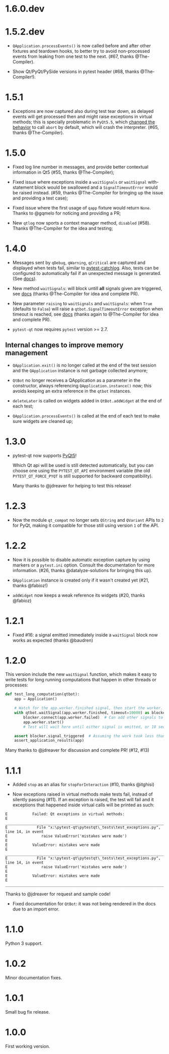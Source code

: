 # 1.6.0.dev #

# 1.5.2.dev #

- `QApplication.processEvents()` is now called before and after other fixtures
  and teardown hooks, to better try to avoid non-processed events from leaking 
  from one test to the next. (#67, thanks @The-Compiler). 

- Show Qt/PyQt/PySide versions in pytest header (#68, thanks @The-Compiler!).


# 1.5.1 #

- Exceptions are now captured also during test tear down, as delayed events will 
  get processed then and might raise exceptions in virtual methods; 
  this is specially problematic in `PyQt5.5`, which 
  [changed the behavior](http://pyqt.sourceforge.net/Docs/PyQt5/incompatibilities.html#pyqt-v5-5) 
  to call `abort` by default, which will crash the interpreter. 
  (#65, thanks @The-Compiler).

# 1.5.0 #

- Fixed log line number in messages, and provide better contextual information 
  in Qt5 (#55, thanks @The-Compiler);
  
- Fixed issue where exceptions inside a `waitSignals` or `waitSignal` 
  with-statement block would be swallowed and a `SignalTimeoutError` would be 
  raised instead. (#59, thanks @The-Compiler for bringing up the issue and 
  providing a test case);
  
- Fixed issue where the first usage of `qapp` fixture would return `None`. 
  Thanks to @gqmelo for noticing and providing a PR;
- New `qtlog` now sports a context manager method, `disabled` (#58). 
  Thanks @The-Compiler for the idea and testing;

# 1.4.0 #

- Messages sent by `qDebug`, `qWarning`, `qCritical` are captured and displayed 
  when tests fail, similar to 
  [pytest-catchlog](https://pypi.python.org/pypi/pytest-catchlog). Also, tests 
  can be configured to automatically fail if an unexpected message is generated. 
  (See [docs](http://pytest-qt.readthedocs.org/en/latest/logging.html)).
  
- New method `waitSignals`: will block untill **all** signals given are 
  triggered, see [docs](http://pytest-qt.readthedocs.org/en/master/signals.html)
  (thanks @The-Compiler for idea and  complete PR).
- New parameter `raising` to `waitSignals` and `waitSignals`: when `True` 
  (defaults to `False`) will raise a `qtbot.SignalTimeoutError` exception when 
  timeout is reached, see 
  [docs](http://pytest-qt.readthedocs.org/en/master/signals.html) 
  (thanks again to @The-Compiler for idea and complete PR).
  
- `pytest-qt` now requires `pytest` version >= 2.7.

## Internal changes to improve memory management ##

- `QApplication.exit()` is no longer called at the end of the test session 
  and the `QApplication` instance is not garbage collected anymore;
- `QtBot` no longer receives a QApplication as a parameter in the 
  constructor, always referencing `QApplication.instance()` now; this avoids 
  keeping an extra reference in the `qtbot` instances.
- `deleteLater` is called on widgets added in `QtBot.addWidget` at the end 
  of each test;
  
- `QApplication.processEvents()` is called at the end of each test to 
  make sure widgets are cleaned up;

# 1.3.0 #

- pytest-qt now supports [PyQt5](http://pyqt.sourceforge.net/Docs/PyQt5/introduction.html)!

  Which Qt api will be used is still detected automatically, but you can choose one using the `PYTEST_QT_API` environment variable (the old `PYTEST_QT_FORCE_PYQT` is still supported for backward compatibility).

  Many thanks to @jdreaver for helping to test this release!

# 1.2.3 #

- Now the module `qt_compat` no longer sets `QString` and `QVariant` APIs to 
  `2` for PyQt, making it compatible for those still using version `1` of the 
  API.
 
# 1.2.2 #

- Now it is possible to disable automatic exception capture by using markers or 
  a `pytest.ini` option. Consult the documentation for more information. 
  (#26, thanks @datalyze-solutions for bringing this up).
  
- `QApplication` instance is created only if it wasn't created yet 
  (#21, thanks @fabioz!)

- `addWidget` now keeps a weak reference its widgets (#20, thanks @fabioz)

# 1.2.1 #

- Fixed #16: a signal emitted immediately inside a `waitSignal` block now 
works as expected (thanks @baudren)

# 1.2.0 #

This version include the new `waitSignal` function, which makes it easy 
to write tests for long running computations that happen in other threads 
or processes:

```python
def test_long_computation(qtbot):
    app = Application()

    # Watch for the app.worker.finished signal, then start the worker.
    with qtbot.waitSignal(app.worker.finished, timeout=10000) as blocker:
        blocker.connect(app.worker.failed)  # Can add other signals to blocker
        app.worker.start()
        # Test will wait here until either signal is emitted, or 10 seconds has elapsed

    assert blocker.signal_triggered  # Assuming the work took less than 10 seconds
    assert_application_results(app)
``` 

Many thanks to @jdreaver for discussion and complete PR! (#12, #13)

# 1.1.1 #

- Added `stop` as an alias for `stopForInteraction` (#10, thanks @itghisi)

- Now exceptions raised in virtual methods make tests fail, instead of silently 
passing (#11). If an exception is raised, the test will fail and it exceptions 
that happened inside virtual calls will be printed as such:

```
E           Failed: Qt exceptions in virtual methods:
E           ________________________________________________________________________________
E             File "x:\pytest-qt\pytestqt\_tests\test_exceptions.py", line 14, in event
E               raise ValueError('mistakes were made')
E
E           ValueError: mistakes were made
E           ________________________________________________________________________________
E             File "x:\pytest-qt\pytestqt\_tests\test_exceptions.py", line 14, in event
E               raise ValueError('mistakes were made')
E
E           ValueError: mistakes were made
E           ________________________________________________________________________________
```

  Thanks to @jdreaver for request and sample code!

- Fixed documentation for `QtBot`: it was not being rendered in the 
  docs due to an import error.

# 1.1.0 #

Python 3 support.

# 1.0.2 #

Minor documentation fixes.

# 1.0.1 #

Small bug fix release.

# 1.0.0 #

First working version.
